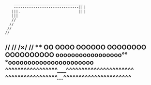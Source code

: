          

        ________________________________
        ------------------------------|||                             
       |||.                           |||
       |||
       //
      //
     //
    //
   //
  //
 /×/ 
//  **
    OO
   OOOO
  OOOOOO
 OOOOOOOO
OOOOOOOOOO
ooooooooooooooooo°°°oooooooooooooooooooooo
^^^^^^^^^^^^^^^^^___^^^^^^^^^^^^^^^^^^^^^^
^^^^^^^^^^^^^^^^^...^^^^^^^^^^^^^^^^^^^^^^
------------------------------------------
      
      
       
       
      
      
       